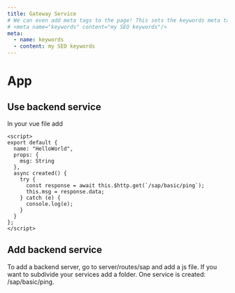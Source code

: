```yaml
---
title: Gateway Service
# We can even add meta tags to the page! This sets the keywords meta tag.
# <meta name="keywords" content="my SEO keywords"/>
meta:
  - name: keywords
  - content: my SEO keywords
---
```


# App


## Use backend service 

In your vue file add
``` js{8}
<script>
export default {
  name: "HelloWorld",
  props: {
    msg: String
  },
  async created() {
    try {
      const response = await this.$http.get(`/sap/basic/ping`); 
      this.msg = response.data;
    } catch (e) {
      console.log(e);
    }
  }
};
</script>
```


## Add backend service 

To add a backend server, go to server/routes/sap and add a js file. If you want to subdivide your services add a folder.
One service is created: /sap/basic/ping. 



